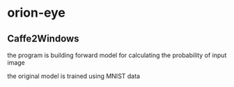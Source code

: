 # orion-eye
## Caffe2Windows

the program is building forward model for calculating the
probability of input image

the original model is trained using MNIST data
